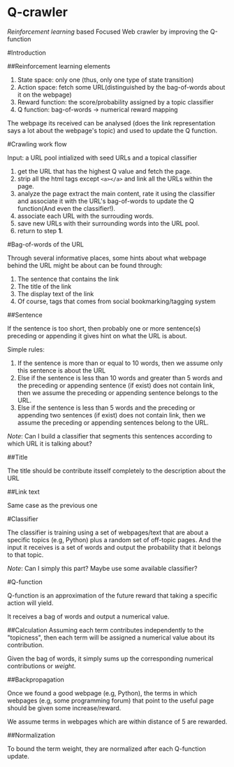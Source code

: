 Q-crawler
===========

*Reinforcement learning* based Focused Web crawler by improving the Q-function


#Introduction

##Reinforcement learning elements

1. State space: only one (thus, only one type of state transition)
2. Action space: fetch some URL(distinguished by the bag-of-words about it on the webpage)
3. Reward function: the score/probability assigned by a topic classifier
4. Q function: bag-of-words -> numerical reward mapping

The webpage its received can be analysed (does the link representation says a lot about the webpage's topic) and used to update the Q function.

#Crawling work flow

Input: a URL pool intialized with seed URLs and a topical classifier

1.  get the URL that has the highest Q value and fetch the page.
2.  strip all the html tags except `<a></a>` and link all the URLs within the page.
3.  analyze the page extract the main content, rate it using the classifier and associate it with the URL's bag-of-words to update the Q function(And even the classifier!).
4.  associate each URL with the surrouding words.
5.  save new URLs with their surrounding words into the URL pool.
6.  return to step **1**.


#Bag-of-words of the URL

Through several informative places, some hints about what webpage behind the URL might be about can be found through:

1. The sentence that contains the link
2. The title of the link
3. The display text of the link
4. Of course, tags that comes from social bookmarking/tagging system

##Sentence

If the sentence is too short, then probably one or more sentence(s) preceding or appending it gives hint on what the URL is about.

Simple rules:

1. If the sentence is more than or equal to 10 words, then we assume only this sentence is about the URL
2. Else if the sentence is less than 10 words and greater than 5 words and the preceding or appending sentence (if exist) does not contain link, then we assume the preceding or appending sentence belongs to the URL.
3. Else if the sentence is less than 5 words and the preceding or appending two sentences (if exist) does not contain link, then we assume the preceding or appending sentences belong to the URL.

*Note*: Can I build a classifier that segments this sentences according to which URL it is talking about?

##Title

The title should be contribute itsself completely to the description about the URL

##Link text

Same case as the previous one

#Classifier

The classifier is training using a set of webpages/text that are about a specific topics (e.g, Python) plus a random set of off-topic pages. And the input it receives is a set of words and output the probability that it belongs to that topic.

*Note*: Can I simply this part? Maybe use some available classifier?

#Q-function

Q-function is an approximation of the future reward that taking a specific action will yield.

It receives a bag of words and output a numerical value.


##Calculation
Assuming each term contributes independently to the "topicness", then each term will be assigned a numerical value about its contribution.

Given the bag of words, it simply sums up the corresponding numerical contributions or *weight*.
	
##Backpropagation

Once we found a good webpage (e.g, Python), the terms in which webpages (e.g, some programming forum) that point to the useful page should be given some increase/reward.

We assume terms in webpages which are within distance of 5 are rewarded.

##Normalization

To bound the term weight, they are normalized after each Q-function update.




